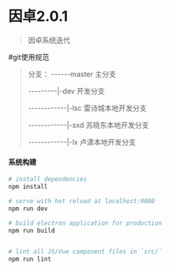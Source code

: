# 因卓2.0.1

> 因卓系统迭代

#git使用规范

> 分支：
>------master 主分支
>
>---------|-dev 开发分支
>
>------------|-lsc 雷诗城本地开发分支
>
>------------|-sxd 苏晓东本地开发分支
>
>------------|-lx 卢潇本地开发分支

#### 系统构建

``` bash
# install dependencies
npm install

# serve with hot reload at localhost:9080
npm run dev

# build electron application for production
npm run build


# lint all JS/Vue component files in `src/`
npm run lint

```
